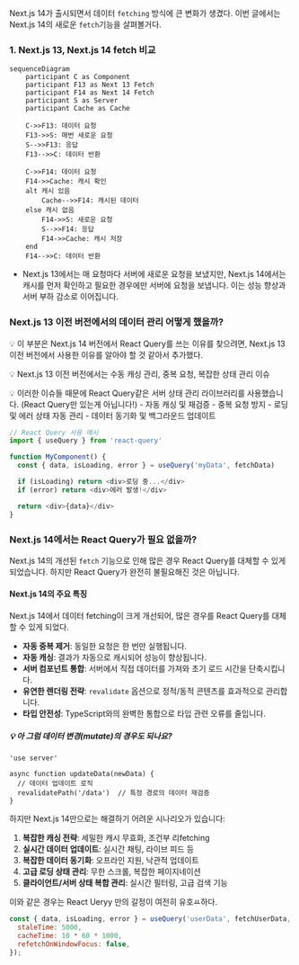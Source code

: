 Next.js 14가 출시되면서 데이터 `fetching` 방식에 큰 변화가 생겼다.
이번 글에서는 Next.js 14의 새로운 `fetch`기능을 살펴볼거다.

### 1. Next.js 13, Next.js 14 fetch 비교
```mermaid
sequenceDiagram
    participant C as Component
    participant F13 as Next 13 Fetch
    participant F14 as Next 14 Fetch
    participant S as Server
    participant Cache as Cache

    C->>F13: 데이터 요청
    F13->>S: 매번 새로운 요청
    S-->>F13: 응답
    F13-->>C: 데이터 반환

    C->>F14: 데이터 요청
    F14->>Cache: 캐시 확인
    alt 캐시 있음
        Cache-->>F14: 캐시된 데이터
    else 캐시 없음
        F14->>S: 새로운 요청
        S-->>F14: 응답
        F14->>Cache: 캐시 저장
    end
    F14-->>C: 데이터 반환
```
- Next.js 13에서는 매 요청마다 서버에 새로운 요청을 보냈지만, Next.js 14에서는 캐시를 먼저 확인하고 필요한 경우에만 서버에 요청을 보냅니다. 이는 성능 향상과 서버 부하 감소로 이어집니다.

### Next.js 13 이전 버전에서의 데이터 관리 어떻게 했을까?
💡 이 부분은 Next.js 14 버전에서 React Query를 쓰는 이유를 찾으려면, Next.js 13 이전 버전에서 사용한 이유를 알아야 할 것 같아서 추가했다.

💡 Next.js 13 이전 버전에서는 수동 캐싱 관리, 중복 요청, 복잡한 상태 관리 이슈

💡 이러한 이슈들 때문에 React Query같은 서버 상태 관리 라이브러리를 사용했습니다. (React Query만 있는게 아닙니다!)
	- 자동 캐싱 및 재검증
	- 중복 요청 방지
	- 로딩 및 에러 상태 자동 관리
	- 데이터 동기화 및 백그라운드 업데이트
```js
// React Query 사용 예시
import { useQuery } from 'react-query'

function MyComponent() {
  const { data, isLoading, error } = useQuery('myData', fetchData)

  if (isLoading) return <div>로딩 중...</div>
  if (error) return <div>에러 발생!</div>

  return <div>{data}</div>
}
```

### Next.js 14에서는 React Query가 필요 없을까?
Next.js 14의 개선된 `fetch` 기능으로 인해 많은 경우 React Query를 대체할 수 있게 되었습니다.
하지만 React Query가 완전히 불필요해진 것은 아닙니다.

#### Next.js 14의 주요 특징
Next.js 14에서 데이터 fetching이 크게 개선되어, 많은 경우를 React Query를 대체할 수 있게 되었다.
- **자동 중복 제거**: 동일한 요청은 한 번만 실행됩니다.
- **자동 캐싱**: 결과가 자동으로 캐시되어 성능이 향상됩니다.
- **서버 컴포넌트 통합**: 서버에서 직접 데이터를 가져와 초기 로드 시간을 단축시킵니다.
- **유연한 렌더링 전략**: `revalidate` 옵션으로 정적/동적 콘텐츠를 효과적으로 관리합니다.
- **타입 안전성**: TypeScript와의 완벽한 통합으로 타입 관련 오류를 줄입니다.
##### 💡 아 그럼 데이터 변경(mutate)의 경우도 되나요?
```tsx
'use server'

async function updateData(newData) {
  // 데이터 업데이트 로직
  revalidatePath('/data')  // 특정 경로의 데이터 재검증
}
```
하지만 Next.js 14만으로는 해결하기 어려운 시나리오가 있습니다:

1. **복잡한 캐싱 전략**: 세밀한 캐시 무효화, 조건부 리fetching
2. **실시간 데이터 업데이트**: 실시간 채팅, 라이브 피드 등
3. **복잡한 데이터 동기화**: 오프라인 지원, 낙관적 업데이트
4. **고급 로딩 상태 관리**: 무한 스크롤, 복잡한 페이지네이션
5. **클라이언트/서버 상태 복합 관리**: 실시간 필터링, 고급 검색 기능

이와 같은 경우는 React Ueryy 만의 갈정이 여전히 유호ㅛ하다.
```jsx
const { data, isLoading, error } = useQuery('userData', fetchUserData, {
  staleTime: 5000,
  cacheTime: 10 * 60 * 1000,
  refetchOnWindowFocus: false,
});
```